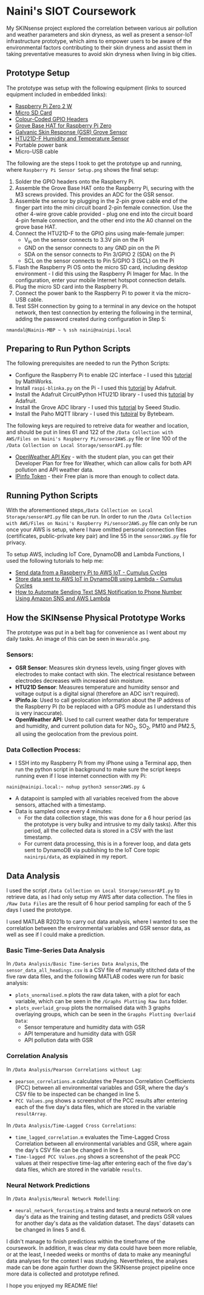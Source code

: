 # Naini's SIOT Coursework

My SKINsense project explored the correlation between various air pollution and weather parameters and skin dryness, as well as present a sensor-IoT infrastructure prototype, which aims to empower users to be aware of the environmental factors contributing to their skin dryness and assist them in taking preventative measures to avoid skin dryness when living in big cities.

## Prototype Setup

The prototype was setup with the following equipment (links to sourced equipment included in embedded links):
* [Raspberry Pi Zero 2 W](https://thepihut.com/products/raspberry-pi-zero-2)
* [Micro SD Card](https://thepihut.com/products/noobs-preinstalled-sd-card)
* [Colour-Coded GPIO Headers](https://thepihut.com/products/colour-coded-gpio-headers)
* [Grove Base HAT for Raspberry Pi Zero](https://thepihut.com/products/grove-base-hat-for-raspberry-pi-zero)
* [Galvanic Skin Response (GSR) Grove Sensor](https://thepihut.com/products/grove-gsr-sensor)
* [HTU21D-F Humidity and Temperature Sensor](https://thepihut.com/products/adafruit-htu21d-f-temperature-humidity-sensor-breakout-board-ada3515)
* Portable power bank
* Micro-USB cable

The following are the steps I took to get the prototype up and running, where `Raspberry Pi Sensor Setup.png` shows the final setup:
1. Solder the GPIO headers onto the Raspberry Pi.
2. Assemble the Grove Base HAT onto the Raspberry Pi, securing with the M3 screws provided. This provides an ADC for the GSR sensor.
3. Assemble the sensor by plugging in the 2-pin grove cable end of the finger part into the mini circuit board 2-pin female connection. Use the other 4-wire grove cable provided - plug one end into the circuit board 4-pin female connection, and the other end into the A0 channel on the grove base HAT.
4. Connect the HTU21D-F to the GPIO pins using male-female jumper:
    * V<sub>in</sub> on the sensor connects to 3.3V pin on the Pi
    * GND on the sensor connects to any GND pin on the Pi
    * SDA on the sensor connects to Pin 3/GPIO 2 (SDA) on the Pi
    * SCL on the sensor connects to Pin 5/GPIO 3 (SCL) on the Pi
5. Flash the Raspberry Pi OS onto the micro SD card, including desktop environment - I did this using the Raspberry Pi Imager for Mac. In the configuration, enter your mobile Internet hotspot connection details.
6. Plug the micro SD card into the Raspberry Pi.
7. Connect the power bank to the Raspberry Pi to power it via the micro-USB cable.
8. Test SSH connection by going to a terminal in any device on the hotspot network, then test connection by entering the following in the terminal, adding the password created during configuration in Step 5:
```
nmandal@Nainis-MBP ~ % ssh naini@nainipi.local
```
## Preparing to Run Python Scripts

The following prerequisites are needed to run the Python Scripts:
* Configure the Raspberry Pi to enable I2C interface - I used this [tutorial](https://uk.mathworks.com/help/supportpkg/raspberrypiio/ref/enablei2c.html) by MathWorks.
* Install `raspi-blinka.py` on the Pi - I used this [tutorial](https://learn.adafruit.com/circuitpython-on-raspberrypi-linux/installing-circuitpython-on-raspberry-pi) by Adafruit.
* Install the Adafruit CircuitPython HTU21D library - I used this [tutorial](https://learn.adafruit.com/adafruit-htu21d-f-temperature-humidity-sensor/python-circuitpython) by Adafruit.
* Install the Grove ADC library - I used this [tutorial](https://wiki.seeedstudio.com/Grove-GSR_Sensor/) by Seeed Studio.
* Install the Paho MQTT library - I used this [tutoiral](https://bytebeam.io/blog/getting-started-with-mqtt-on-raspberry-pi-using-python/) by Bytebeam.

The following keys are required to retreive data for weather and location, and should be put in lines 61 and 122 of the `/Data Collection with AWS/Files on Naini's Raspberry Pi/sensor2AWS.py` file or line 100 of the `/Data Collection on Local Storage/sensorAPI.py` file:
* [OpenWeather API Key](http://openweathermap.org) - with the student plan, you can get their Developer Plan for free for Weather, which can allow calls for both API pollution and API weather data.
* [IPinfo Token](https://ipinfo.io) - their Free plan is more than enough to collect data.

## Running Python Scripts

With the aforementioned steps,`/Data Collection on Local Storage/sensorAPI.py` file can be run. In order to run the `/Data Collection with AWS/Files on Naini's Raspberry Pi/sensor2AWS.py` file can only be run once your AWS is setup, where I have omitted personal connection files (certificates, public-private key pair) and line 55 in the `sensor2AWS.py` file for privacy.

To setup AWS, including IoT Core, DynamoDB and Lambda Functions, I used the following tutorials to help me:
* [Send data from a Raspberry Pi to AWS IoT - Cumulus Cycles](https://youtu.be/XcqVgGXcp4M)
* [Store data sent to AWS IoT in DynamoDB using Lambda - Cumulus Cycles](https://youtu.be/0RcVwTKSbSA)
* [How to Automate Sending Text SMS Notification to Phone Number Using Amazon SNS and AWS Lambda](https://youtu.be/O40eB3K4rPQ)

## How the SKINsense Physical Prototype Works
The prototype was put in a belt bag for convenience as I went about my daily tasks. An image of this can be seen in `Wearable.png`.

### Sensors:
* **GSR Sensor**: Measures skin dryness levels, using finger gloves with electrodes to make contact with skin. The electrical resistance between electrodes decreases with increased skin moisture.
* **HTU21D Sensor**: Measures temperature and humidity sensor and voltage output is a digital signal (therefore an ADC isn't required).
* **IPinfo.io**: Used to call geolocation information about the IP address of the Raspberry Pi (to be replaced with a GPS module as I understand this is very inaccurate).
* **OpenWeather API**: Used to call current weather data for temperature and humidity, and current pollution data for NO<sub>2</sub>, SO<sub>2</sub>, PM10 and PM2.5, all using the geolocation from the previous point.

### Data Collection Process:
* I SSH into my Raspberry Pi from my iPhone using a Terminal app, then run the python script in background to make sure the script keeps running even if I lose internet connection with my Pi:
```
naini@nainipi.local:~ nohup python3 sensor2AWS.py &
```
* A datapoint is sampled with all variables received from the above sensors, attached with a timestamp.
* Data is sampled once every 4 minutes:
    * For the data collection stage, this was done for a 6 hour period (as the prototype is very bulky and intrusive to my daily tasks). After this period, all the collected data is stored in a CSV with the last timestamp.
    * For current data processing, this is in a forever loop, and data gets sent to DynamoDB via publishing to the IoT Core topic `nainirpi/data`, as explained in my report.

## Data Analysis
I used the script `/Data Collection on Local Storage/sensorAPI.py` to retrieve data, as I had only setup my AWS after data collection. The files in `/Raw Data Files` are the result of 6 hour period sampling for each of the 5 days I used the prototype.

I used MATLAB R2021b to carry out data analysis, where I wanted to see the correlation between the environmental variables and GSR sensor data, as well as see if I could make a prediction.

### Basic Time-Series Data Analysis
In `/Data Analysis/Basic Time-Series Data Analysis`, the `sensor_data_all_headings.csv` is a CSV file of manually stitched data of the five raw data files, and the following MATLAB codes were run for basic analysis:
* `plots_unormalised.m` plots the raw data taken, with a plot for each variable, which can be seen in the `/Graphs Plotting Raw Data` folder.
* `plots_overlaid_group` plots the normalised data with 3 graphs overlaying groups, which can be seen in the `Grapphs Plotting Overlaid Data`:
    * Sensor temperature and humidity data with GSR
    * API temperature and humidity data with GSR
    * API pollution data with GSR

### Correlation Analysis
In `/Data Analysis/Pearson Correlations without Lag`:
* `pearson_correlations.m` calculates the Pearson Correlation Coefficients (PCC) between all environmental variables and GSR, where the day's CSV file to be inspected can be changed in line 5.
* `PCC Values.png` shows a screenshot of the PCC results after entering each of the five day's data files, which are stored in the variable `resultArray`.

In `/Data Analysis/Time-Lagged Cross Correlations`:
* `time_lagged_correlation.m` evaluates the Time-Lagged Cross Correlation between all environmental variables and GSR, where again the day's CSV file can be changed in line 5.
* `Time-lagged PCC Values.png` shows a screenshot of the peak PCC values at their respective time-lag after entering each of the five day's data files, which are stored in the variable `results`.

### Neural Network Predictions
In `/Data Analysis/Neural Network Modelling`:
* `neural_network_forcasting.m` trains and tests a neural network on one day's data as the training and testing dataset, and predicts GSR values for another day's data as the validation dataset. The days' datasets can be changed in lines 5 and 6.

I didn't manage to finish predictions within the timeframe of the coursework. In addition, it was clear my data could have been more reliable, or at the least, I needed weeks or months of data to make any meaningful data analyses for the context I was studying. Nevertheless, the analyses made can be done again further down the SKINsense project pipeline once more data is collected and prototype refined.

I hope you enjoyed my README file!
